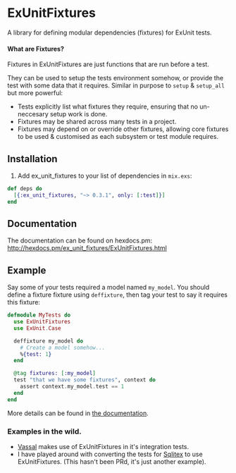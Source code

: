 # ExUnitFixtures

A library for defining modular dependencies (fixtures) for ExUnit tests.

#### What are Fixtures?

Fixtures in ExUnitFixtures are just functions that are run before a test.

They can be used to setup the tests environment somehow, or provide the test
with some data that it requires. Similar in purpose to `setup` & `setup_all` but
more powerful:

- Tests explicitly list what fixtures they require, ensuring that no
  un-neccesary setup work is done.
- Fixtures may be shared across many tests in a project.
- Fixtures may depend on or override other fixtures, allowing core fixtures to
  be used & customised as each subsystem or test module requires.

## Installation

  1. Add ex_unit_fixtures to your list of dependencies in `mix.exs`:

```elixir
def deps do
  [{:ex_unit_fixtures, "~> 0.3.1", only: [:test]}]
end
```

## Documentation

The documentation can be found on hexdocs.pm:
http://hexdocs.pm/ex_unit_fixtures/ExUnitFixtures.html

## Example

Say some of your tests required a model named `my_model`. You should define a
fixture fixture using `deffixture`, then tag your test to say it requires this
fixture:

```elixir
defmodule MyTests do
  use ExUnitFixtures
  use ExUnit.Case

  deffixture my_model do
    # Create a model somehow...
    %{test: 1}
  end

  @tag fixtures: [:my_model]
  test "that we have some fixtures", context do
    assert context.my_model.test == 1
  end
end
```

More details can be found in
[the documentation](http://hexdocs.pm/ex_unit_fixtures/ExUnitFixtures.html).


### Examples in the wild.

- [Vassal](https://github.com/obmarg/vassal) makes use of ExUnitFixtures in
  it's integration tests.
- I have played around with converting the tests for
  [Sqlitex](https://github.com/obmarg/sqlitex/tree/ex_unit_fixtures) to use
  ExUnitFixtures.  (This hasn't been PRd, it's just another example).
